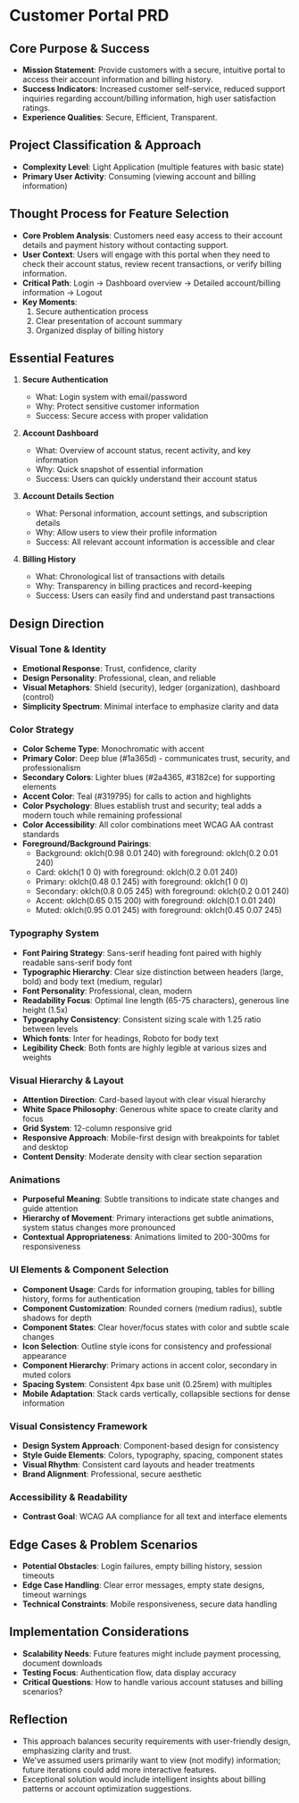 # Customer Portal PRD

## Core Purpose & Success
- **Mission Statement**: Provide customers with a secure, intuitive portal to access their account information and billing history.
- **Success Indicators**: Increased customer self-service, reduced support inquiries regarding account/billing information, high user satisfaction ratings.
- **Experience Qualities**: Secure, Efficient, Transparent.

## Project Classification & Approach
- **Complexity Level**: Light Application (multiple features with basic state)
- **Primary User Activity**: Consuming (viewing account and billing information)

## Thought Process for Feature Selection
- **Core Problem Analysis**: Customers need easy access to their account details and payment history without contacting support.
- **User Context**: Users will engage with this portal when they need to check their account status, review recent transactions, or verify billing information.
- **Critical Path**: Login → Dashboard overview → Detailed account/billing information → Logout
- **Key Moments**: 
  1. Secure authentication process
  2. Clear presentation of account summary
  3. Organized display of billing history

## Essential Features
1. **Secure Authentication**
   - What: Login system with email/password
   - Why: Protect sensitive customer information
   - Success: Secure access with proper validation

2. **Account Dashboard**
   - What: Overview of account status, recent activity, and key information
   - Why: Quick snapshot of essential information
   - Success: Users can quickly understand their account status

3. **Account Details Section**
   - What: Personal information, account settings, and subscription details
   - Why: Allow users to view their profile information
   - Success: All relevant account information is accessible and clear

4. **Billing History**
   - What: Chronological list of transactions with details
   - Why: Transparency in billing practices and record-keeping
   - Success: Users can easily find and understand past transactions

## Design Direction

### Visual Tone & Identity
- **Emotional Response**: Trust, confidence, clarity
- **Design Personality**: Professional, clean, and reliable
- **Visual Metaphors**: Shield (security), ledger (organization), dashboard (control)
- **Simplicity Spectrum**: Minimal interface to emphasize clarity and data

### Color Strategy
- **Color Scheme Type**: Monochromatic with accent
- **Primary Color**: Deep blue (#1a365d) - communicates trust, security, and professionalism
- **Secondary Colors**: Lighter blues (#2a4365, #3182ce) for supporting elements
- **Accent Color**: Teal (#319795) for calls to action and highlights
- **Color Psychology**: Blues establish trust and security; teal adds a modern touch while remaining professional
- **Color Accessibility**: All color combinations meet WCAG AA contrast standards
- **Foreground/Background Pairings**:
  - Background: oklch(0.98 0.01 240) with foreground: oklch(0.2 0.01 240)
  - Card: oklch(1 0 0) with foreground: oklch(0.2 0.01 240)
  - Primary: oklch(0.48 0.1 245) with foreground: oklch(1 0 0)
  - Secondary: oklch(0.8 0.05 245) with foreground: oklch(0.2 0.01 240)
  - Accent: oklch(0.65 0.15 200) with foreground: oklch(0.1 0.01 240)
  - Muted: oklch(0.95 0.01 245) with foreground: oklch(0.45 0.07 245)

### Typography System
- **Font Pairing Strategy**: Sans-serif heading font paired with highly readable sans-serif body font
- **Typographic Hierarchy**: Clear size distinction between headers (large, bold) and body text (medium, regular)
- **Font Personality**: Professional, clean, modern
- **Readability Focus**: Optimal line length (65-75 characters), generous line height (1.5x)
- **Typography Consistency**: Consistent sizing scale with 1.25 ratio between levels
- **Which fonts**: Inter for headings, Roboto for body text
- **Legibility Check**: Both fonts are highly legible at various sizes and weights

### Visual Hierarchy & Layout
- **Attention Direction**: Card-based layout with clear visual hierarchy
- **White Space Philosophy**: Generous white space to create clarity and focus
- **Grid System**: 12-column responsive grid
- **Responsive Approach**: Mobile-first design with breakpoints for tablet and desktop
- **Content Density**: Moderate density with clear section separation

### Animations
- **Purposeful Meaning**: Subtle transitions to indicate state changes and guide attention
- **Hierarchy of Movement**: Primary interactions get subtle animations, system status changes more pronounced
- **Contextual Appropriateness**: Animations limited to 200-300ms for responsiveness

### UI Elements & Component Selection
- **Component Usage**: Cards for information grouping, tables for billing history, forms for authentication
- **Component Customization**: Rounded corners (medium radius), subtle shadows for depth
- **Component States**: Clear hover/focus states with color and subtle scale changes
- **Icon Selection**: Outline style icons for consistency and professional appearance
- **Component Hierarchy**: Primary actions in accent color, secondary in muted colors
- **Spacing System**: Consistent 4px base unit (0.25rem) with multiples
- **Mobile Adaptation**: Stack cards vertically, collapsible sections for dense information

### Visual Consistency Framework
- **Design System Approach**: Component-based design for consistency
- **Style Guide Elements**: Colors, typography, spacing, component states
- **Visual Rhythm**: Consistent card layouts and header treatments
- **Brand Alignment**: Professional, secure aesthetic

### Accessibility & Readability
- **Contrast Goal**: WCAG AA compliance for all text and interface elements

## Edge Cases & Problem Scenarios
- **Potential Obstacles**: Login failures, empty billing history, session timeouts
- **Edge Case Handling**: Clear error messages, empty state designs, timeout warnings
- **Technical Constraints**: Mobile responsiveness, secure data handling

## Implementation Considerations
- **Scalability Needs**: Future features might include payment processing, document downloads
- **Testing Focus**: Authentication flow, data display accuracy
- **Critical Questions**: How to handle various account statuses and billing scenarios?

## Reflection
- This approach balances security requirements with user-friendly design, emphasizing clarity and trust.
- We've assumed users primarily want to view (not modify) information; future iterations could add more interactive features.
- Exceptional solution would include intelligent insights about billing patterns or account optimization suggestions.
